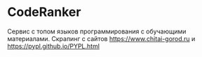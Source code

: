 # CodeRanker
Сервис с топом языков программирования с обучающими материалами. Скрапинг с сайтов https://www.chitai-gorod.ru  и https://pypl.github.io/PYPL.html
